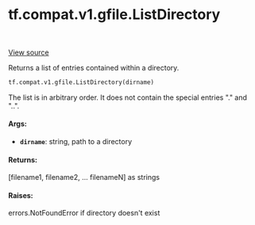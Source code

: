 <div itemscope itemtype="http://developers.google.com/ReferenceObject">
<meta itemprop="name" content="tf.compat.v1.gfile.ListDirectory" />
<meta itemprop="path" content="Stable" />
</div>

# tf.compat.v1.gfile.ListDirectory

<!-- Insert buttons -->

<table class="tfo-notebook-buttons tfo-api" align="left">
</table>

<a target="_blank" href="/code/stable/tensorflow/python/lib/io/file_io.py">View source</a>



<!-- Start diff -->
Returns a list of entries contained within a directory.

``` python
tf.compat.v1.gfile.ListDirectory(dirname)
```



<!-- Placeholder for "Used in" -->

The list is in arbitrary order. It does not contain the special entries "."
and "..".

#### Args:


* <b>`dirname`</b>: string, path to a directory


#### Returns:

[filename1, filename2, ... filenameN] as strings



#### Raises:

errors.NotFoundError if directory doesn't exist
